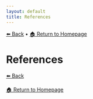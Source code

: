 ```yaml
---
layout: default
title: References
---
```

[⬅️ Back]({{site.baseurl}}/Conclusion) • [🏠 Return to Homepage]({{site.baseurl}}/index)

# References

[⬅️ Back]({{site.baseurl}}/Conclusion)

[🏠 Return to Homepage]({{site.baseurl}}/index)
